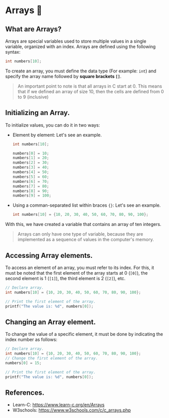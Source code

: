 # Arrays 📰
## What are Arrays?
Arrays are special variables used to store multiple values in a single variable, organized with an index. Arrays are defined using the following syntax:
```c
int numbers[10];
```
To create an array, you must define the data type (For example: `int`) and specify the array name followed by **square brackets `[]`**.

> An important point to note is that all arrays in C start at 0. This means that if we defined an array of size 10, then the cells are defined from 0 to 9 (inclusive)

## Initializing an Array.
To initialize values, you can do it in two ways:
- Element by element: Let's see an example.
    ```c
    int numbers[10];

    numbers[0] = 10;
    numbers[1] = 20;
    numbers[2] = 30;
    numbers[3] = 40;
    numbers[4] = 50;
    numbers[5] = 60;
    numbers[6] = 70;
    numbers[7] = 80;
    numbers[8] = 90;
    numbers[9] = 100;
    ```
- Using a comman-separated list within braces `{}`: Let's see an example.
    ```c
    int numbers[10] = {10, 20, 30, 40, 50, 60, 70, 80, 90, 100};
    ```

With this, we have created a variable that contains an array of ten integers.
> Arrays can only have one type of variable, because they are implemented as a sequence of values in the computer's memory.

## Accessing Array elements.
To access an element of an array, you must refer to its index. For this, it must be noted that the first element of the array starts at 0 (`[0]`), the second element is 1 (`[1]`), the third element is 2 (`[2]`), etc.
```c
// Declare array.
int numbers[10] = {10, 20, 30, 40, 50, 60, 70, 80, 90, 100};

// Print the first element of the array.
printf("The value is: %d", numbers[0]);                                 // Prints the value: 10.
```

## Changing an Array element.
To change the value of a specific element, it must be done by indicating the index number as follows:
```c
// Declare array.
int numbers[10] = {10, 20, 30, 40, 50, 60, 70, 80, 90, 100};            // numbers[0] is: 10.
// Change the first element of the array.
numbers[0] = 15;                                                        // Now numbers[0] is: 15.

// Print the first element of the array.
printf("The value is: %d", numbers[0]);                                 // Prints the value: 15.
```

## References.
- Learn-C: https://www.learn-c.org/en/Arrays
- W3schools: https://www.w3schools.com/c/c_arrays.php